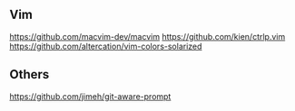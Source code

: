 ## Vim

https://github.com/macvim-dev/macvim
https://github.com/kien/ctrlp.vim
https://github.com/altercation/vim-colors-solarized

## Others

https://github.com/jimeh/git-aware-prompt
